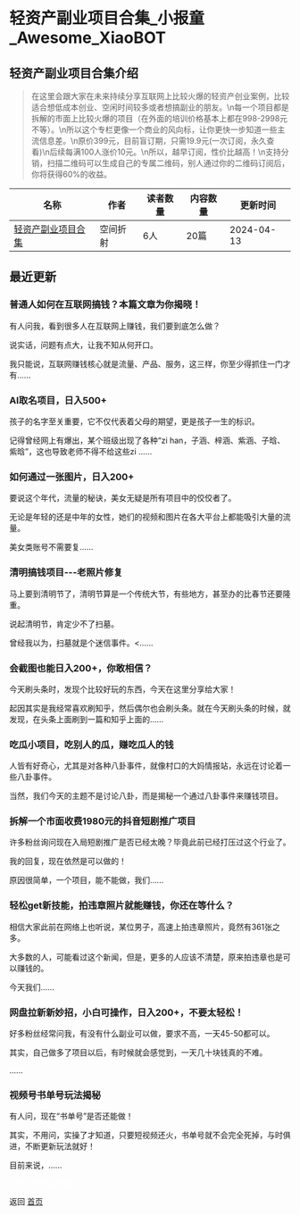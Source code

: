 # 轻资产副业项目合集_小报童_Awesome_XiaoBOT

## 轻资产副业项目合集介绍
> 在这里会跟大家在未来持续分享互联网上比较火爆的轻资产创业案例，比较适合想低成本创业、空闲时间较多或者想搞副业的朋友。\n每一个项目都是拆解的市面上比较火爆的项目（在外面的培训价格基本上都在998-2998元不等）。\n所以这个专栏更像一个商业的风向标，让你更快一步知道一些主流信息差。\n原价399元，目前盲订期，只需19.9元(一次订阅，永久查看)\n后续每满100人涨价10元。\n所以，越早订阅，性价比越高！\n支持分销，扫描二维码可以生成自己的专属二维码，别人通过你的二维码订阅后，你将获得60%的收益。  
  


|名称|作者|读者数量|内容数量|更新时间|
|---|---|---|---|---|
|[轻资产副业项目合集](https://xiaobot.net/p/QZC369?refer=0b133df9-27dc-423b-8101-639049001c13)|空间折射|6人|20篇|2024-04-13|

## 最近更新
### 普通人如何在互联网搞钱？本篇文章为你揭晓！

有人问我，看到很多人在互联网上赚钱，我们要到底怎么做？

说实话，问题有点大，让我不知从何开口。

我只能说，互联网赚钱核心就是流量、产品、服务，这三样，你至少得抓住一门才有......

### AI取名项目，日入500+

孩子的名字至关重要，它不仅代表着父母的期望，更是孩子一生的标识。

记得曾经网上有爆出，某个班级出现了各种“zi han，子涵、梓涵、紫涵、子晗、紫晗”，这也导致老师不得不给这些zi ......

### 如何通过一张图片，日入200+

要说这个年代，流量的秘诀，美女无疑是所有项目中的佼佼者了。

无论是年轻的还是中年的女性，她们的视频和图片在各大平台上都能吸引大量的流量。

美女类账号不需要复......

### 清明搞钱项目---老照片修复

马上要到清明节了，清明节算是一个传统大节，有些地方，甚至办的比春节还要隆重。

说起清明节，肯定少不了扫墓。

曾经我以为，扫墓就是个迷信事件。<......

### 会截图也能日入200+，你敢相信？

今天刷头条时，发现个比较好玩的东西，今天在这里分享给大家！

起因其实是我经常喜欢刷知乎，然后偶尔也会刷头条。就在今天刷头条的时候，就发现，在头条上面刷到一篇和知乎上面的......

### 吃瓜小项目，吃别人的瓜，赚吃瓜人的钱

人皆有好奇心，尤其是对各种八卦事件，就像村口的大妈情报站，永远在讨论着一些八卦事件。

当然，我们今天的主题不是讨论八卦，而是揭秘一个通过八卦事件来赚钱项目。

### 拆解一个市面收费1980元的抖音短剧推广项目

许多粉丝询问现在入局短剧推广是否已经太晚？毕竟此前已经打压过这个行业了。

我的回复，现在依然是可以做的！

原因很简单，一个项目，能不能做，我们......

### 轻松get新技能，拍违章照片就能赚钱，你还在等什么？

相信大家此前在网络上也听说，某位男子，高速上拍违章照片，竟然有361张之多。

大多数的人，可能看过这个新闻，但是，更多的人应该不清楚，原来拍违章也是可以赚钱的。

今天我们......

### 网盘拉新新妙招，小白可操作，日入200+，不要太轻松！

好多粉丝经常问我，有没有什么副业可以做，要求不高，一天45-50都可以。

其实，自己做多了项目以后，有时候就会感觉到，一天几十块钱真的不难。

......

### 视频号书单号玩法揭秘

有人问，现在“书单号”是否还能做！

其实，不用问，实操了才知道，只要短视频还火，书单号就不会完全死掉，与时俱进，不断更新玩法就好！

目前来说，......


<a href="https://github.com/Reno9527/awesome-xiaobot" style="color: white; text-decoration: none;">awesome-xiaobot</a>

返回 [首页](../README.md)
